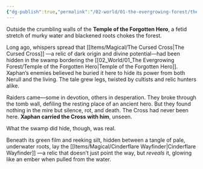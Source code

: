 ```yaml
---
{"dg-publish":true,"permalink":"/02-world/01-the-evergrowing-forest/the-forgotten-swamp/"}
---
```


Outside the crumbling walls of the **Temple of the Forgotten Hero**, a fetid stretch of murky water and blackened roots chokes the forest.  

Long ago, whispers spread that [[Items/Magical/The Cursed Cross\|The Cursed Cross]] —a relic of dark origin and divine potential—had been hidden in the swamp bordering the [[02_World/01_The Evergrowing Forest/Temple of the Forgotten Hero\|Temple of the Forgotten Hero]]. Xaphan’s enemies believed he buried it here to hide its power from both Nerull and the living. The tale grew legs, twisted by cultists and relic hunters alike.

Raiders came—some in devotion, others in desperation. They broke through the tomb wall, defiling the resting place of an ancient hero. But they found nothing in the mire but silence, rot, and death. The Cross had never been here. **Xaphan carried the Cross with him**, unseen.

What the swamp did hide, though, was real.

Beneath its green film and reeking silt, hidden between a tangle of pale, underwater roots, lay the [[Items/Magical/Cinderflare Wayfinder\|Cinderflare Wayfinder]] —a relic that doesn’t just point the way, but _reveals_ it, glowing like an ember when pulled from the water. 